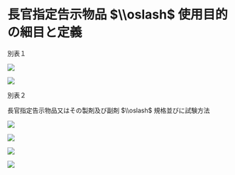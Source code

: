 # 長官指定告示物品 $\\oslash$ 使用目的の細目と定義

別表１

![](https://www.nta.go.jp/tmp/fa8fdc8a-8af9-43bb-8f28-292fe17bea40/images/d221cdb65dec6f7adf2d1daf6c71e8c83f5f4c9e56fd1054ce3fa1a4f6c4e908.jpg)

![](https://www.nta.go.jp/tmp/fa8fdc8a-8af9-43bb-8f28-292fe17bea40/images/e9baf47b4c260cb74e17e8935e9dd08a80190935819424eab8f81877d0ff6064.jpg)

別表２

長官指定告示物品又はその製剤及び副剤 $\\oslash$ 規格並びに試験方法

![](https://www.nta.go.jp/tmp/fa8fdc8a-8af9-43bb-8f28-292fe17bea40/images/05efe471359417e4c3936f23b402365983e665aa8671bfe93827721970150c52.jpg)

![](https://www.nta.go.jp/tmp/fa8fdc8a-8af9-43bb-8f28-292fe17bea40/images/cb856fc542d2b1aa816955b70aa219e730412f8b67924712fd259c50d852a9dc.jpg)

![](https://www.nta.go.jp/tmp/fa8fdc8a-8af9-43bb-8f28-292fe17bea40/images/daa631f7e2c58d330f86527ab07241e2d94bf56e12621b55707eeed556505c90.jpg)

![](https://www.nta.go.jp/tmp/fa8fdc8a-8af9-43bb-8f28-292fe17bea40/images/fc6afa33cf58a17ba7b447025f94d79223a8993ea4fe5cd721052d4dcbc1664d.jpg)